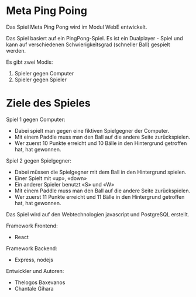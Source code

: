 # Meta Ping Poing

Das Spiel Meta Ping Pong wird im Modul WebE entwickelt. 

Das Spiel basiert auf ein PingPong-Spiel. Es ist ein Dualplayer - Spiel und kann auf verschiedenen Schwierigkeitsgrad (schneller Ball) gespielt werden. 

Es gibt zwei Modis: 
1) Spieler gegen Computer
2) Spieler gegen Spieler

# Ziele des Spieles

Spiel 1 gegen Computer:

* Dabei spielt man gegen eine fiktiven Spielgegner der Computer. 
* Mit einem Paddle muss man den Ball auf die andere Seite zurückspielen. 
* Wer zuerst 10 Punkte erreicht und 10 Bälle in den Hintergrund getroffen hat, hat gewonnen.

Spiel 2 gegen Spielgegner:

* Dabei müssen die Spielgegner mit dem Ball in den Hintergrund spielen. 
* Einer Spielt mit «up», «down»
* Ein anderer Spieler benutzt «S» und «W»
* Mit einem Paddle muss man den Ball auf die andere Seite zurückspielen. 
* Wer zuerst 11 Punkte erreicht und 11 Bälle in den Hintergrund getroffen hat, hat gewonnen.


Das Spiel wird auf den Webtechnologien javascript und PostgreSQL erstellt.

Framework Frontend:
- React

Framework Backend:
- Express, nodejs


Entwickler und Autoren:
- Thelogos Baxevanos
- Chantale Gihara

